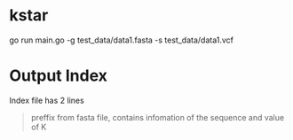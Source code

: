 kstar
===========

go run main.go -g test_data/data1.fasta -s test_data/data1.vcf


Output Index
===========
Index file has 2 lines

>preffix from fasta file, contains infomation of the sequence and value of K



